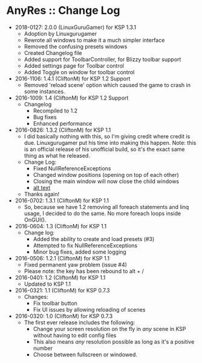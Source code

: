 # AnyRes :: Change Log

* 2018-0127: 2.0.0 (LinuxGuruGamer) for KSP 1.3.1
	+ Adoption by Linuxgurugamer
	+ Rewrote all windows to make it a much simpler interface
	+ Removed the confusing presets windows
	+ Created Changelog file
	+ Added support for ToolbarController, for Blizzy toolbar support
	+ Added settings page for Toolbar control
	+ Added Toggle on window for toolbar control
* 2016-1106: 1.4.1 (CliftonM) for KSP 1.2 Support
	+ Removed 'reload scene' option which caused the game to crash in some instances.
* 2016-1009: 1.4 (CliftonM) for KSP 1.2 Support
	+ Changelog
		- Recompiled to 1.2
		- Bug fixes
		- Enhanced performance
* 2016-0826: 1.3.2 (CliftonM) for KSP 1.1
	+ I did basically nothing with this, so I'm giving credit where credit is due.  Linuxgurugamer put his time into making this happen.  Note: this is an official release of his unofficial build, so it's the exact same thing as what he released.
	+ Change Log:
		- Fixed NullReferenceExceptions
		- Changed window positions (opening on top of each other)
		- Closing the main window will now close the child windows
		- [alt text](http://forum.kerbalspaceprogram.com/uploads/monthly_04_2016/Spacetux.jpg.eca9167805e8cdfe22260a504844d8c0.thumb.jpg.a5ccc26116a8c36a58733164ce58650a.jpg)
	+ Thanks again!
* 2016-0702: 1.3.1 (CliftonM) for KSP 1.1
	+ So, because we have 1.2 removing all foreach statements and linq usage, I decided to do the same.  No more foreach loops inside OnGUI().
* 2016-0604: 1.3 (CliftonM) for KSP 1.1
	+ Change log:
		- Added the ability to create and load presets (#3)
		- Attempted to fix NullReferenceExceptions
		- Minor bug fixes, added some logging
* 2016-0506: 1.2.1 (CliftonM) for KSP 1.1
	+ Fixed permanent yaw problem (issue #4)
	+ Please note:  the key has been rebound to alt + /
* 2016-0401: 1.2 (CliftonM) for KSP 1.1
	+ Updated to KSP 1.1
* 2016-0321: 1.1 (CliftonM) for KSP 0.7.3
	+ Changes:
		- Fix toolbar button
		- Fix UI issues by allowing reloading of scenes
* 2016-0320: 1.0 (CliftonM) for KSP 0.7.3
	+ The first ever release includes the following:
		- Change your screen resolution on the fly in _any_ scene in KSP without having to edit config files
		- This also means _any_ resolution possible as long as it's a positive number
		- Choose between fullscreen or windowed.
